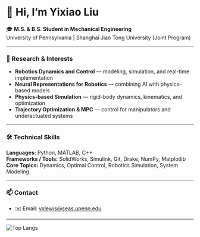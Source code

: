 # 👋 Hi, I’m Yixiao Liu  

🎓 **M.S. & B.S. Student in Mechanical Engineering**  
University of Pennsylvania | Shanghai Jiao Tong University (Joint Program)  

---

### 🤖 Research & Interests
- **Robotics Dynamics and Control** — modeling, simulation, and real-time implementation  
- **Neural Representations for Robotics** — combining AI with physics-based models  
- **Physics-based Simulation** — rigid-body dynamics, kinematics, and optimization  
- **Trajectory Optimization & MPC** — control for manipulators and underactuated systems  



---

### 🛠 Technical Skills
**Languages:** Python, MATLAB, C++  
**Frameworks / Tools:** SolidWorks, Simulink, Git, Drake, NumPy, Matplotlib  
**Core Topics:** Dynamics, Optimal Control, Robotics Simulation, System Modeling  


---

### 📫 Contact
- ✉️ Email: yxlewis@seas.upenn.edu  

---


![Top Langs](https://github-readme-stats.vercel.app/api/top-langs/?username=DasVade&layout=compact&theme=default)
